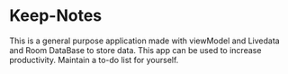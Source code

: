 # Keep-Notes
This is a general purpose application made with viewModel and Livedata and Room DataBase to store data.
This app can be used to increase productivity. Maintain a to-do list for yourself.
